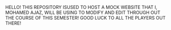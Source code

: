 HELLO! THIS REPOSITORY ISUSED TO HOST A MOCK WEBSITE THAT I, MOHAMED AJAZ, WILL BE USING TO MODIFY AND EDIT THROUGH OUT THE COURSE OF THIS SEMESTER! 
GOOD LUCK TO ALL THE PLAYERS OUT THERE! 
